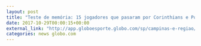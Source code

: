 ```yaml
---
layout: post
title: "Teste de memória: 15 jogadores que pasaram por Corinthians e Ponte"
date: 2017-10-29T00:00:15+00:00
external_link: "http://app.globoesporte.globo.com/sp/campinas-e-regiao/futebol/times/ponte-preta/teste-de-memoria-15-jogadores-que-passaram-por-corinthians-e-ponte/"
categories: news globo.com
---
```

